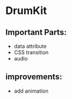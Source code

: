# DrumKit

## Important Parts:
- data attribute
- CSS transition
- audio

## improvements:
- add animation
